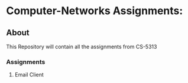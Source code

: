 # Computer-Networks Assignments:

## About
This Repository will contain all the assignments from CS-5313

### Assignments
1. Email Client 
